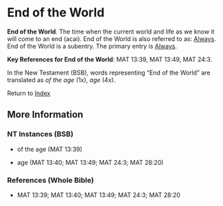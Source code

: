 # End of the World
**End of the World**. 
The time when the current world and life as we know it will come to an end (acai). 
End of the World is also referred to as: 
[Always](Always.md). 
End of the World is a subentry. The primary entry is 
[Always](Always.md). 


**Key References for End of the World**: 
MAT 13:39, MAT 13:49, MAT 24:3. 




In the New Testament (BSB), words representing “End of the World” are translated as 
*of the age* (1x), *age* (4x). 


Return to [Index](00-Index.md)

## More Information

### NT Instances (BSB)

* of the age (MAT 13:39)

* age (MAT 13:40; MAT 13:49; MAT 24:3; MAT 28:20)



### References (Whole Bible)

* MAT 13:39; MAT 13:40; MAT 13:49; MAT 24:3; MAT 28:20



